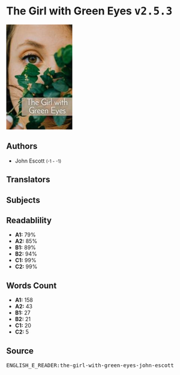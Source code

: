 # The Girl with Green Eyes <kbd>v2.5.3</kbd>

![](./cover.medium.jpg "")

## Authors


 - John Escott <small>(-1 - -1)</small>

## Translators



## Subjects



## Readablility


 - **A1:** 79%
 - **A2:** 85%
 - **B1:** 89%
 - **B2:** 94%
 - **C1:** 99%
 - **C2:** 99%

## Words Count


 - **A1:** 158
 - **A2:** 43
 - **B1:** 27
 - **B2:** 21
 - **C1:** 20
 - **C2:** 5

## Source


<kbd>ENGLISH_E_READER:the-girl-with-green-eyes-john-escott</kbd>
